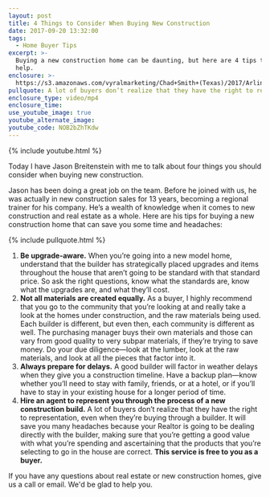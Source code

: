 ```yaml
---
layout: post
title: 4 Things to Consider When Buying New Construction
date: 2017-09-20 13:32:00
tags:
  - Home Buyer Tips
excerpt: >-
  Buying a new construction home can be daunting, but here are 4 tips that can
  help.
enclosure: >-
  https://s3.amazonaws.com/vyralmarketing/Chad+Smith+(Texas)/2017/Arlington+Real+Estate+Agent-+4+Things+to+Consider+When+Buying+New+Construction.mp4
pullquote: A lot of buyers don’t realize that they have the right to representation
enclosure_type: video/mp4
enclosure_time:
use_youtube_image: true
youtube_alternate_image:
youtube_code: NOB2bZhTKdw
---
```



{% include youtube.html %}

Today I have Jason Breitenstein with me to talk about four things you should consider when buying new construction.

Jason has been doing a great job on the team. Before he joined with us, he was actually in new construction sales for 13 years, becoming a regional trainer for his company. He’s a wealth of knowledge when it comes to new construction and real estate as a whole. Here are his tips for buying a new construction home that can save you some time and headaches:

{% include pullquote.html %}

1. **Be upgrade-aware.** When you’re going into a new model home, understand that the builder has strategically placed upgrades and items throughout the house that aren’t going to be standard with that standard price. So ask the right questions, know what the standards are, know what the upgrades are, and what they’ll cost.
2. **Not all materials are created equally.** As a buyer, I highly recommend that you go to the community that you’re looking at and really take a look at the homes under construction, and the raw materials being used. Each builder is different, but even then, each community is different as well. The purchasing manager buys their own materials and those can vary from good quality to very subpar materials, if they’re trying to save money. Do your due diligence—look at the lumber, look at the raw materials, and look at all the pieces that factor into it.
3. **Always prepare for delays.** A good builder will factor in weather delays when they give you a construction timeline. Have a backup plan—know whether you’ll need to stay with family, friends, or at a hotel, or if you’ll have to stay in your existing house for a longer period of time.
4. **Hire an agent to represent you through the process of a new construction build.** A lot of buyers don’t realize that they have the right to representation, even when they’re buying through a builder. It will save you many headaches because your Realtor is going to be dealing directly with the builder, making sure that you’re getting a good value with what you’re spending and ascertaining that the products that you’re selecting to go in the house are correct. **This service is free to you as a buyer.**

If you have any questions about real estate or new construction homes, give us a call or email. We'd be glad to help you.
